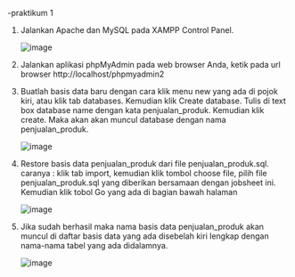 -praktikum 1

1.	Jalankan Apache dan MySQL pada XAMPP Control Panel.
   
    ![image](https://github.com/msriezq/jobsheet1/assets/146205529/ff4d8621-7b91-404c-bec7-a05d80f2b38f)
 
2.	Jalankan aplikasi phpMyAdmin pada web browser Anda, ketik pada url browser http://localhost/phpmyadmin2
 
3.	Buatlah basis data baru dengan cara klik menu new yang ada di pojok kiri, atau klik tab databases. Kemudian klik Create database. Tulis di text box database name dengan kata penjualan_produk. Kemudian klik create. Maka akan akan muncul database dengan nama penjualan_produk.

    ![image](https://github.com/msriezq/jobsheet1/assets/146205529/69b64248-649d-4c35-a269-6a264ce3e50d)

4.	Restore basis data penjualan_produk dari file penjualan_produk.sql. caranya : klik tab import, kemudian klik tombol choose file, pilih file penjualan_produk.sql yang diberikan bersamaan dengan jobsheet ini. Kemudian klik tobol Go yang ada di bagian bawah halaman
   
    ![image](https://github.com/msriezq/jobsheet1/assets/146205529/4926f843-4a5d-481e-924b-3d6088896577)

5.	Jika sudah berhasil maka nama basis data penjualan_produk akan muncul di daftar basis data yang ada disebelah kiri lengkap dengan nama-nama tabel yang ada didalamnya.
   
    ![image](https://github.com/msriezq/jobsheet1/assets/146205529/fb048b36-38dd-4dad-b9c5-a59dc6a72251)
